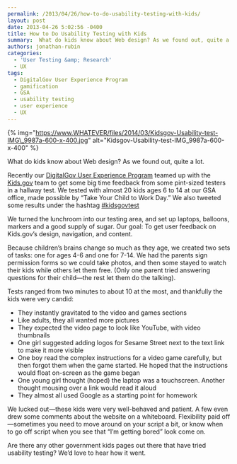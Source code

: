 ```yaml
---
permalink: /2013/04/26/how-to-do-usability-testing-with-kids/
layout: post
date: 2013-04-26 5:02:56 -0400
title: How to Do Usability Testing with Kids
summary:  What do kids know about Web design? As we found out, quite a lot. Recently our&nbsp;DigitalGov User Experience Program&nbsp;teamed up with the&nbsp;Kids.gov&nbsp;team to get some big time feedback from some pint-sized testers in a hallway test. We tested with almost 20 kids ages 6 to 14 at our GSA office, made
authors: jonathan-rubin
categories:
  - 'User Testing &amp; Research'
  - UX
tags:
  - DigitalGov User Experience Program
  - gamification
  - GSA
  - usability testing
  - user experience
  - UX
---
```


{% img="https://www.WHATEVER/files/2014/03/Kidsgov-Usability-test-IMG\_9987a-600-x-400.jpg" alt="Kidsgov-Usability-test-IMG\_9987a-600-x-400" %}

What do kids know about Web design? As we found out, quite a lot.

Recently our [DigitalGov User Experience Program](https://www.WHATEVER/resources/user-experience-program/) teamed up with the [Kids.gov](http://www.kids.gov/) team to get some big time feedback from some pint-sized testers in a hallway test. We tested with almost 20 kids ages 6 to 14 at our GSA office, made possible by “Take Your Child to Work Day.” We also tweeted some results under the hashtag [#kidsgovtest](https://twitter.com/search?q=kidsgovtest&src=typd "kidsgovtest")

We turned the lunchroom into our testing area, and set up laptops, balloons, markers and a good supply of sugar. Our goal: To get user feedback on Kids.gov’s design, navigation, and content.

Because children’s brains change so much as they age, we created two sets of tasks: one for ages 4-6 and one for 7-14. We had the parents sign permission forms so we could take photos, and then some stayed to watch their kids while others let them free. (Only one parent tried answering questions for their child—the rest let them do the talking).

Tests ranged from two minutes to about 10 at the most, and thankfully the kids were very candid:

  * They instantly gravitated to the video and games sections
  * Like adults, they all wanted more pictures
  * They expected the video page to look like YouTube, with video thumbnails
  * One girl suggested adding logos for Sesame Street next to the text link to make it more visible
  * One boy read the complex instructions for a video game carefully, but then forgot them when the game started. He hoped that the instructions would float on-screen as the game began
  * One young girl thought (hoped) the laptop was a touchscreen. Another thought mousing over a link would read it aloud
  * They almost all used Google as a starting point for homework

We lucked out—these kids were very well-behaved and patient. A few even drew some comments about the website on a whiteboard. Flexibility paid off—sometimes you need to move around on your script a bit, or know when to go off script when you see that “I’m getting bored” look come on.

Are there any other government kids pages out there that have tried usability testing? We’d love to hear how it went.